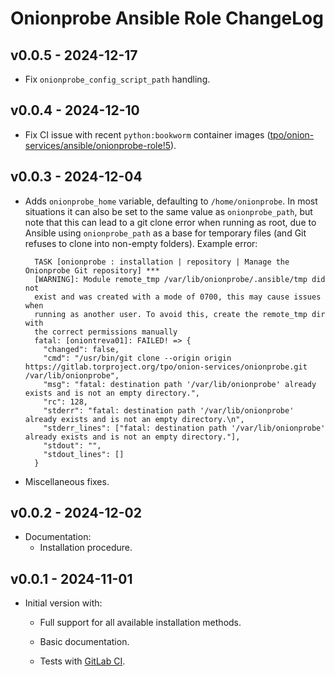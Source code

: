 # Onionprobe Ansible Role ChangeLog

## v0.0.5 - 2024-12-17

* Fix `onionprobe_config_script_path` handling.

## v0.0.4 - 2024-12-10

* Fix CI issue with recent `python:bookworm` container images
  ([tpo/onion-services/ansible/onionprobe-role!5][]).

[tpo/onion-services/ansible/onionprobe-role!5]: https://gitlab.torproject.org/tpo/onion-services/ansible/onionprobe-role/-/merge_requests/5

## v0.0.3 - 2024-12-04

* Adds `onionprobe_home` variable, defaulting to `/home/onionprobe`.
  In most situations it can also be set to the same value as `onionprobe_path`,
  but note that this can lead to a git clone error when running as root, due to
  Ansible using `onionprobe_path` as a base for temporary files (and Git refuses
  to clone into non-empty folders). Example error:

        TASK [onionprobe : installation | repository | Manage the Onionprobe Git repository] ***
        [WARNING]: Module remote_tmp /var/lib/onionprobe/.ansible/tmp did not
        exist and was created with a mode of 0700, this may cause issues when
        running as another user. To avoid this, create the remote_tmp dir with
        the correct permissions manually
        fatal: [oniontreva01]: FAILED! => {
          "changed": false,
          "cmd": "/usr/bin/git clone --origin origin https://gitlab.torproject.org/tpo/onion-services/onionprobe.git /var/lib/onionprobe",
          "msg": "fatal: destination path '/var/lib/onionprobe' already exists and is not an empty directory.",
          "rc": 128,
          "stderr": "fatal: destination path '/var/lib/onionprobe' already exists and is not an empty directory.\n",
          "stderr_lines": ["fatal: destination path '/var/lib/onionprobe' already exists and is not an empty directory."],
          "stdout": "",
          "stdout_lines": []
        }

* Miscellaneous fixes.

## v0.0.2 - 2024-12-02

* Documentation:
  * Installation procedure.

## v0.0.1 - 2024-11-01

* Initial version with:
  * Full support for all available installation methods.

  * Basic documentation.

  * Tests with [GitLab CI][].

[GitLab CI]: https://docs.gitlab.com/ee/ci/

